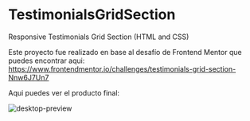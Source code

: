 # TestimonialsGridSection
Responsive Testimonials Grid Section (HTML and CSS)

Este proyecto fue realizado en base al desafío de Frontend Mentor que puedes encontrar aqui:
https://www.frontendmentor.io/challenges/testimonials-grid-section-Nnw6J7Un7

Aqui puedes ver el producto final:


![desktop-preview](https://github.com/VickyAzola/TestimonialsGridSection/assets/116470398/61a84291-e0fe-4184-9466-2222821c8e19)
